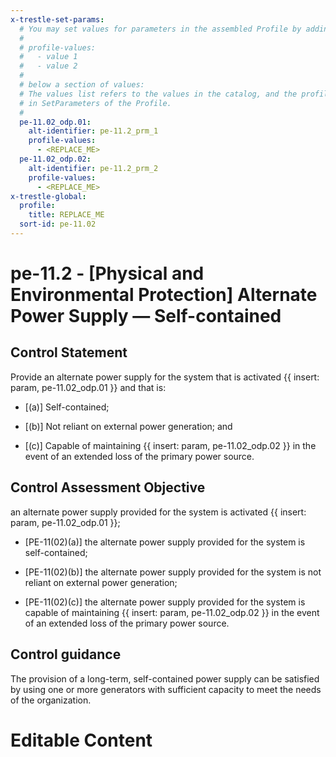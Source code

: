 ```yaml
---
x-trestle-set-params:
  # You may set values for parameters in the assembled Profile by adding
  #
  # profile-values:
  #   - value 1
  #   - value 2
  #
  # below a section of values:
  # The values list refers to the values in the catalog, and the profile-values represent values
  # in SetParameters of the Profile.
  #
  pe-11.02_odp.01:
    alt-identifier: pe-11.2_prm_1
    profile-values:
      - <REPLACE_ME>
  pe-11.02_odp.02:
    alt-identifier: pe-11.2_prm_2
    profile-values:
      - <REPLACE_ME>
x-trestle-global:
  profile:
    title: REPLACE_ME
  sort-id: pe-11.02
---
```


# pe-11.2 - \[Physical and Environmental Protection\] Alternate Power Supply — Self-contained

## Control Statement

Provide an alternate power supply for the system that is activated {{ insert: param, pe-11.02_odp.01 }} and that is:

- \[(a)\] Self-contained;

- \[(b)\] Not reliant on external power generation; and

- \[(c)\] Capable of maintaining {{ insert: param, pe-11.02_odp.02 }} in the event of an extended loss of the primary power source.

## Control Assessment Objective

an alternate power supply provided for the system is activated {{ insert: param, pe-11.02_odp.01 }};

- \[PE-11(02)(a)\] the alternate power supply provided for the system is self-contained;

- \[PE-11(02)(b)\] the alternate power supply provided for the system is not reliant on external power generation;

- \[PE-11(02)(c)\] the alternate power supply provided for the system is capable of maintaining {{ insert: param, pe-11.02_odp.02 }} in the event of an extended loss of the primary power source.

## Control guidance

The provision of a long-term, self-contained power supply can be satisfied by using one or more generators with sufficient capacity to meet the needs of the organization.

# Editable Content

<!-- Make additions and edits below -->
<!-- The above represents the contents of the control as received by the profile, prior to additions. -->
<!-- If the profile makes additions to the control, they will appear below. -->
<!-- The above markdown may not be edited but you may edit the content below, and/or introduce new additions to be made by the profile. -->
<!-- If there is a yaml header at the top, parameter values may be edited. Use --set-parameters to incorporate the changes during assembly. -->
<!-- The content here will then replace what is in the profile for this control, after running profile-assemble. -->
<!-- The current profile has no added parts for this control, but you may add new ones here. -->
<!-- Each addition must have a heading either of the form ## Control my_addition_name -->
<!-- or ## Part a. (where the a. refers to one of the control statement labels.) -->
<!-- "## Control" parts are new parts added after the statement part. -->
<!-- "## Part" parts are new parts added into the top-level statement part with that label. -->
<!-- Subparts may be added with nested hash levels of the form ### My Subpart Name -->
<!-- underneath the parent ## Control or ## Part being added -->
<!-- See https://ibm.github.io/compliance-trestle/tutorials/ssp_profile_catalog_authoring/ssp_profile_catalog_authoring for guidance. -->
